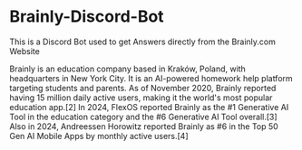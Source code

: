 # Brainly-Discord-Bot
This is a Discord Bot used to get Answers directly from the Brainly.com Website

Brainly is an education company based in Kraków, Poland, with headquarters in New York City. It is an AI-powered homework help platform targeting students and parents. As of November 2020, Brainly reported having 15 million daily active users, making it the world's most popular education app.[2] In 2024, FlexOS reported Brainly as the #1 Generative AI Tool in the education category and the #6 Generative AI Tool overall.[3] Also in 2024, Andreessen Horowitz reported Brainly as #6 in the Top 50 Gen AI Mobile Apps by monthly active users.[4] 
